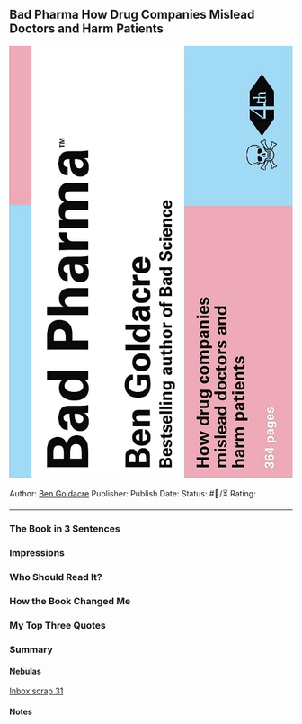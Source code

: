 ## Bad Pharma How Drug Companies Mislead Doctors and Harm Patients

[ ![150](%E2%9A%99%EF%B8%8F%20Tools/%F0%9F%93%B8%20Images/A57DA8C0-761F-45EE-AD55-F840892671C7.jpeg) ](https://www.amazon.com/gp/aw/d/B008RLTUUA/ref=tmm_kin_swatch_0?ie=UTF8&qid=1687824020&sr=8-1)

Author: [Ben Goldacre]()
Publisher:
Publish Date:
Status: #💫/⏳ 
Rating:

---

### The Book in 3 Sentences

### Impressions

### Who Should Read It?

### How the Book Changed Me

### My Top Three Quotes

### Summary

#### Nebulas

[Inbox scrap 31](Inbox%20scrap%2031.md)

#### Notes
